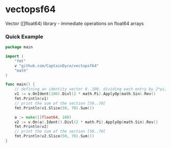 # vectopsf64
Vector ([]float64) library - immediate operations on float64 arrays

### Quick Example

```go
package main

import (
	"fmt"
	v "github.com/CaptainDyce/vectopsf64"
	"math"
)

func main() {
	// defining an identity vector 0..100, dividing each entry by 2*pi, apply math.Sin and reverse the vector
	v1 := v.OnIdent(100).Divl(2 * math.Pi).ApplyOp(math.Sin).Rev()
	fmt.Println(v1)
	// print the sum of the section [50..70[
	fmt.Println(v1.Slice(50, 70).Sum())

	a := make([]float64, 100)
	v2 := v.On(a).Ident().Divl(2 * math.Pi).ApplyOp(math.Sin).Rev()
	fmt.Println(v2)
	// print the sum of the section [50..70[
	fmt.Println(v2.Slice(50, 70).Sum())
}
```

